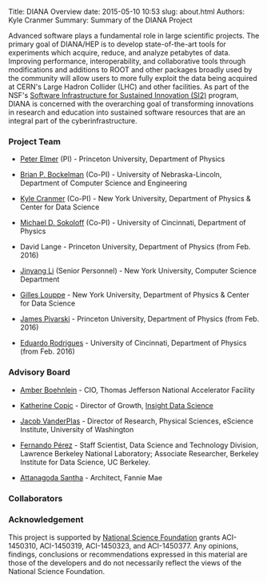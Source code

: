 Title: DIANA Overview
date: 2015-05-10 10:53
slug: about.html
Authors: Kyle Cranmer
Summary: Summary of the DIANA Project



Advanced software plays a fundamental role in large 
scientific projects. The primary goal of DIANA/HEP is to develop 
state-of-the-art tools for
experiments which acquire, reduce, and analyze petabytes of data.
Improving performance, interoperability, and collaborative tools
through modifications and additions to ROOT and other packages broadly used by the
community will allow users to more fully exploit the data being
acquired at CERN's Large Hadron Collider (LHC) and other facilities.
As part of the NSF's [Software Infrastructure for Sustained Innovation (SI2)](http://www.nsf.gov/funding/pgm_summ.jsp?pims_id=504817) program, DIANA is concerned with the overarching goal of transforming innovations in research and education into sustained software resources that are an integral part of the cyberinfrastructure.

<!--
### Focus Areas

   *  increase the CPU and IO performance needed to reduce
the iteration time so crucial to exploring new ideas, 

   *  develop
software to effectively exploit emerging many- and multi-core
hardware,

   * establish infrastructure for a higher-level of
collaborative analysis, building on the successful patterns used
for the Higgs boson discovery and enabling a deeper communication
between the theoretical community and the experimental community,

   * streamline efforts associated to reproducibility, analysis preservation, and data preservation by making these native concepts in the tools, 

   * promote the concept of software as a research product,

   *  improve the interoperability of HEP tools with the larger scientific software
ecosystem, incorporating best practices and algorithms from other disciplines into HEP, and

   *  provide training for students in these techniques.
-->

<!--
Advanced software plays a fundamental role in large 
scientific projects. The primary goal of DIANA/HEP (Data Intensive ANAlysis
for High Energy Physics) is to develop state-of-the-art tools for
experiments which acquire, reduce, and analyze petabytes of data.
Improving performance, interoperability, and collaborative tools
through modifications and additions to packages broadly used by the
community will allow users to more fully exploit the data being
acquired at CERN's Large Hadron Collider (LHC) and other facilities.
These experiments are addressing questions at the heart of physics
-- what are the underlying constituents of matter and how do they
interact? With the discovery of the Higgs boson in 2012, the Standard
Model of particle physics is complete. It provides an excellent
description of known particles and forces. However, the most
interesting questions remain open, for example: What is the dark matter 
which pervades the universe? Does space-time have additional symmetries
or extend beyond the 3 spatial dimensions we know? What is the
mechanism stabilizing the Higgs boson mass from enormous quantum
corrections? 


The next generation of experiments will collect exabyte-scale data samples 
to provide answers to these and many other questions. Analyzing this data will 
require new and better tools. DIANA will provide the CPU and IO performance needed to reduce
the iteration time so crucial to explore new ideas. We will develop
software to effectively exploit emerging many- and multi-core
hardware. We will establish infrastructure for a higher-level of
collaborative analysis, building on the successful patterns used
for the Higgs boson discovery and enabling a deeper communication
between the theoretical community and the experimental community.
DIANA's products will sit in the ROOT framework, already used by
our community of more than 10,000 particle and nuclear physicists.
By improving interoperability with the larger scientific software
ecosystem, DIANA will also incorporate best practices and algorithms
from other disciplines into HEP.  We will provide training for students
in these techniques.
Similarly, we will make our computing
insights, tools, and novel ideas related to collaborative analysis,
standards for data preservation, and best practices for treating
software as a research product available to the larger scientific
community.
-->

### Project Team

  * [Peter Elmer](http://www.princeton.edu/physics/people/display_person.xml?netid=gelmer&display=Research%20Staff) (PI) - Princeton University, Department of Physics

  * [Brian P. Bockelman](https://github.com/bbockelm) (Co-PI) - University of Nebraska-Lincoln, Department of Computer Science and Engineering

  * [Kyle Cranmer](http://theoryandpractice.org) (Co-PI) - New York University, Department of Physics & Center for Data Science

  * [Michael D. Sokoloff](http://www.artsci.uc.edu/departments/physics/fac_staff.html?eid=sokoloff&thecomp=uceprof) (Co-PI) - University of Cincinnati, Department of Physics

  * David Lange - Princeton University, Department of Physics (from Feb. 2016)

  * [Jinyang Li](http://www.news.cs.nyu.edu/~jinyang/) (Senior Personnel) - New York University, Computer Science Department

  * [Gilles Louppe](https://glouppe.github.io/) - New York University, Department of Physics & Center for Data Science

  * [James Pivarski](https://github.com/jpivarski) - Princeton University, Department of Physics (from Feb. 2016)

  * [Eduardo Rodrigues](http://cern.ch/eduardo.rodrigues) - University of Cincinnati, Department of Physics (from Feb. 2016)


### Advisory Board

  * [Amber Boehnlein](https://www.jlab.org/div_dept/directorate/directors/ABoehnlein.html) - CIO, Thomas Jefferson National Accelerator Facility

  * [Katherine Copic](https://www.linkedin.com/in/kcopic) - Director of Growth, [Insight Data Science](http://insightdatascience.com)

  * [Jacob VanderPlas](http://staff.washington.edu/jakevdp/) - Director of Research, Physical Sciences, eScience Institute, University of Washington  

  * [Fernando Pérez](http://fperez.org) - Staff Scientist, Data Science and Technology Division, Lawrence Berkeley National Laboratory; Associate Researcher, Berkeley Institute for Data Science, UC Berkeley.

  * [Attanagoda Santha](https://www.linkedin.com/pub/attanagoda-santha/60/aba/399) - Architect, Fannie Mae

### Collaborators

### Acknowledgement

This project is supported by [National Science Foundation](http://nsf.gov) grants ACI-1450310, ACI-1450319, ACI-1450323, and ACI-1450377. Any opinions, findings, conclusions or recommendations expressed in this material are those of the developers and do not necessarily reflect the views of the National Science Foundation.


